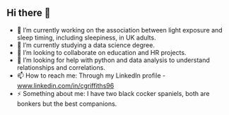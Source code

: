 ## Hi there 👋

- 🔭 I’m currently working on the association between light exposure and sleep timing, including sleepiness, in UK adults.
- 🌱 I’m currently studying a data science degree.
- 👯 I’m looking to collaborate on education and HR projects.
- 🤔 I’m looking for help with python and data analysis to understand relationships and correlations.
- 📫 How to reach me: Through my LinkedIn profile - www.linkedin.com/in/cgriffiths96
- ⚡ Something about me: I have two black cocker spaniels, both are bonkers but the best companions.

<!--
**cgriffiths96/cgriffiths96** is a ✨ _special_ ✨ repository because its `README.md` (this file) appears on your GitHub profile.

Here are some ideas to get you started:

- 🔭 I’m currently working on ...
- 🌱 I’m currently learning ...
- 👯 I’m looking to collaborate on ...
- 🤔 I’m looking for help with ...
- 💬 Ask me about ...
- 📫 How to reach me: ...
- 😄 Pronouns: ...
- ⚡ Fun fact: ...
-->
